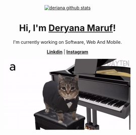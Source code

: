 <p align="center">
  <a href="https://github.com/deriana"><img src="https://github-readme-stats.vercel.app/api?username=deriana&hide_border=true&show_icons=true" alt="deriana github stats"></a>
</p>

<h1 align="center">Hi, I'm <a href="https://www.linkedin.com/in/deryana-ma-ruf-00b926292/">Deryana Maruf</a>!</h1>

<p align="center">I'm currently working on Software, Web And Mobile.</p>

<p align="center">
  <strong><a href="https://www.linkedin.com/in/deryana-ma-ruf-00b926292/">Linkdin</a></strong> |
  <strong><a href="https://www.instagram.com/hi_deri_/">Instagram</a></strong> 
</p>

<p align="center">
  <a href="https://www.youtube.com/watch?v=RfWK6h8cYDc">
    <img src="deriana.gif" alt="Banner">
  </a>
</p>
